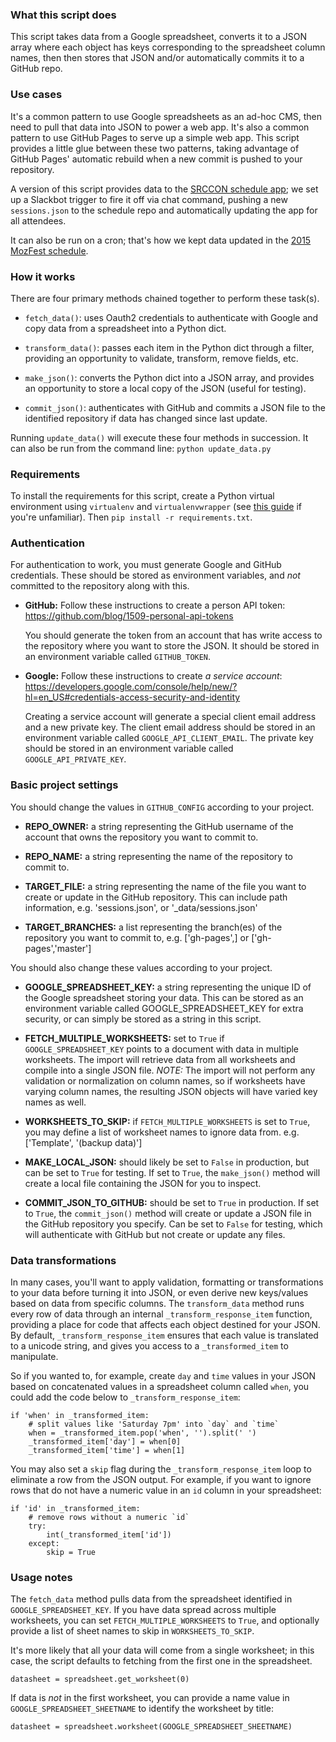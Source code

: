 ### What this script does
This script takes data from a Google spreadsheet, converts it to a JSON array
where each object has keys corresponding to the spreadsheet column names, then
then stores that JSON and/or automatically commits it to a GitHub repo.

### Use cases
It's a common pattern to use Google spreadsheets as an ad-hoc CMS, then need
to pull that data into JSON to power a web app. It's also a common pattern
to use GitHub Pages to serve up a simple web app. This script provides a little
glue between these two patterns, taking advantage of GitHub Pages' automatic
rebuild when a new commit is pushed to your repository.

A version of this script provides data to the [SRCCON schedule app](https://github.com/OpenNews/srccon-schedule);
we set up a Slackbot trigger to fire it off via chat command, pushing a new
`sessions.json` to the schedule repo and automatically updating the app
for all attendees.

It can also be run on a cron; that's how we kept data updated in the
[2015 MozFest schedule](https://github.com/mozilla/mozfest-schedule-app).

### How it works
There are four primary methods chained together to perform these task(s).

* `fetch_data()`: uses Oauth2 credentials to authenticate with Google
    and copy data from a spreadsheet into a Python dict.
  
* `transform_data()`: passes each item in the Python dict through a filter,
    providing an opportunity to validate, transform, remove fields, etc.
  
* `make_json()`: converts the Python dict into a JSON array, and provides
    an opportunity to store a local copy of the JSON (useful for testing).
  
* `commit_json()`: authenticates with GitHub and commits a JSON file
    to the identified repository if data has changed since last update.

Running `update_data()` will execute these four methods in succession.
It can also be run from the command line: `python update_data.py`

### Requirements
To install the requirements for this script, create a Python virtual
environment using `virtualenv` and `virtualenvwrapper` (see [this guide](http://www.silverwareconsulting.com/index.cfm/2012/7/24/Getting-Started-with-virtualenv-and-virtualenvwrapper-in-Python)
if you're unfamiliar). Then `pip install -r requirements.txt`.

### Authentication
For authentication to work, you must generate Google and GitHub credentials.
These should be stored as environment variables, and *not* committed to the
repository along with this.

* **GitHub:** Follow these instructions to create a person API token:
    https://github.com/blog/1509-personal-api-tokens
    
    You should generate the token from an account that has write access
    to the repository where you want to store the JSON. It should be stored
    in an environment variable called `GITHUB_TOKEN`.
    
* **Google:** Follow these instructions to create *a service account*:
    https://developers.google.com/console/help/new/?hl=en_US#credentials-access-security-and-identity
    
    Creating a service account will generate a special client email address
    and a new private key. The client email address should be stored in
    an environment variable called `GOOGLE_API_CLIENT_EMAIL`. The private key
    should be stored in an environment variable called `GOOGLE_API_PRIVATE_KEY`.

### Basic project settings
You should change the values in `GITHUB_CONFIG` according to your project.

* **REPO_OWNER:** a string representing the GitHub username of the account
    that owns the repository you want to commit to.
    
* **REPO_NAME:** a string representing the name of the repository to commit to.

* **TARGET_FILE:** a string representing the name of the file you want to create
     or update in the GitHub repository. This can include path information,
     e.g. 'sessions.json', or '_data/sessions.json'

* **TARGET_BRANCHES:** a list representing the branch(es) of the repository you
    want to commit to, e.g. ['gh-pages',] or ['gh-pages','master']

You should also change these values according to your project.

* **GOOGLE_SPREADSHEET_KEY:** a string representing the unique ID of the Google
    spreadsheet storing your data. This can be stored as an environment
    variable called GOOGLE_SPREADSHEET_KEY for extra security, or can simply
    be stored as a string in this script.

* **FETCH_MULTIPLE_WORKSHEETS:** set to `True` if `GOOGLE_SPREADSHEET_KEY` points
    to a document with data in multiple worksheets. The import will retrieve data
    from all worksheets and compile into a single JSON file. _NOTE:_ The import
    will not perform any validation or normalization on column names, so if
    worksheets have varying column names, the resulting JSON objects will have
    varied key names as well.

* **WORKSHEETS_TO_SKIP:** if `FETCH_MULTIPLE_WORKSHEETS` is set to `True`, you
    may define a list of worksheet names to ignore data from.
    e.g. ['Template', '(backup data)']

* **MAKE_LOCAL_JSON:** should likely be set to `False` in production, but can
    be set to `True` for  testing. If set to `True`, the `make_json()` method
    will create a local file containing the JSON for you to inspect.

* **COMMIT_JSON_TO_GITHUB:** should be set to `True` in production. If set
    to `True`, the `commit_json()` method will create or update a JSON file
    in the GitHub repository you specify. Can be set to `False` for testing,
    which will authenticate with GitHub but not create or update any files.

### Data transformations
In many cases, you'll want to apply validation, formatting or transformations
to your data before turning it into JSON, or even derive new keys/values based
on data from specific columns. The `transform_data` method runs every row
of data through an internal `_transform_response_item` function, providing
a place for code that affects each object destined for your JSON. By default,
`_transform_response_item` ensures that each value is translated to a unicode
string, and gives you access to a `_transformed_item` to manipulate.

So if you wanted to, for example, create `day` and `time` values in your JSON
based on concatenated values in a spreadsheet column called `when`, you could
add the code below to `_transform_response_item`:

```
if 'when' in _transformed_item:
    # split values like 'Saturday 7pm' into `day` and `time`
    when = _transformed_item.pop('when', '').split(' ')
    _transformed_item['day'] = when[0]
    _transformed_item['time'] = when[1]
```

You may also set a `skip` flag during the `_transform_response_item` loop
to eliminate a row from the JSON output. For example, if you want to ignore
rows that do not have a numeric value in an `id` column in your spreadsheet:

```
if 'id' in _transformed_item:
    # remove rows without a numeric `id`
    try:
        int(_transformed_item['id'])
    except:
        skip = True
```

### Usage notes
The `fetch_data` method pulls data from the spreadsheet identified in
`GOOGLE_SPREADSHEET_KEY`. If you have data spread across multiple worksheets,
you can set `FETCH_MULTIPLE_WORKSHEETS` to `True`, and optionally provide
a list of sheet names to skip in `WORKSHEETS_TO_SKIP`.

It's more likely that all your data will come from a single worksheet; in this
case, the script defaults to fetching from the first one in the spreadsheet.

    datasheet = spreadsheet.get_worksheet(0)
    
If data is *not* in the first worksheet, you can provide a name value in
`GOOGLE_SPREADSHEET_SHEETNAME` to identify the worksheet by title:

    datasheet = spreadsheet.worksheet(GOOGLE_SPREADSHEET_SHEETNAME)
